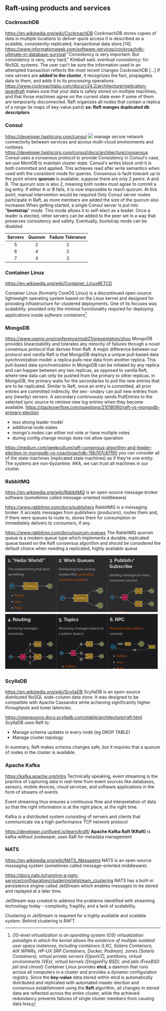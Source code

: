 ## Raft-using products and services
### CockroachDB
https://en.wikipedia.org/wiki/CockroachDB
CockroachDB stores copies of data in multiple locations to deliver quick access
It is described as a scalable, consistently-replicated, transactional data store.[14]
https://www.informationweek.com/software-services/cockroachdb-ultimate-in-database-survival
"Consistency is very important. But consistency is very, very hard," Kimball said.
*eventual consistency*: for NoSQL systems. The user can't be sure the information used in an attempted transaction reflects the most recent changes
CockroachDB [...] If new servers are **added to the cluster**, it recognizes the fact, propagates data to them, and adds it to its processing operations. 
https://www.cockroachlabs.com/docs/v24.2/architecture/replication-layer#raft
makes sure that your data is safely stored on multiple machines, and that those machines agree on the current state even if some of them are temporarily disconnected.
Raft organizes all nodes that contain a replica of a *range* (ie maps of key-value pairs)
**so: Raft manges duplicated db descriptors**

### Consul
https://developer.hashicorp.com/consul
![](https://developer.hashicorp.com/_next/image?url=https%3A%2F%2Fwww.datocms-assets.com%2F2885%2F1679087694-devdot-consul_dm.png&w=3840&q=75&dpl=dpl_AHEeipEXds2r9yyJk3CRHnRaQC9s)
manage secure network connectivity between services and across multi-cloud environments and runtimes
https://developer.hashicorp.com/consul/docs/architecture/consensus
Consul uses a consensus protocol to provide Consistency 
in Consul's case, we use MemDB to maintain cluster state. Consul's writes block until it is both committed and applied. This achieves read after write semantics when used with the consistent mode for queries.
Consensus is fault-tolerant up to the point where **quorum** is available: suppose there are only 2 peers: A and B. The quorum size is also 2, meaning both nodes must agree to commit a log entry. If either A or B fails, it is now impossible to reach quorum. At this point, manual intervention would be required 
Only Consul server nodes participate in Raft, as more members are added the size of the quorum also increases
When getting started, a single Consul server is put into "**bootstrap**" mode. This mode allows it to self-elect as a leader. Once a leader is elected, other servers can be added to the peer set in a way that preserves consistency and safety. Eventually, bootstrap mode can be disabled

| Servers | Quorum | Failure Tolerance |
| :-: | :-: | :-: |
|5|2|2|
|6|4|2|
|7|4|3|

### Container Linux 
https://en.wikipedia.org/wiki/Container_Linux#ETCD

Container Linux (formerly CoreOS Linux) is a discontinued open-source lightweight operating system based on the Linux kernel and designed for providing infrastructure for clustered deployments. One of its focuses was scalability. 
provided only the minimal functionality required for deploying applications inside *software containers*[^1] 
[^1]: *OS-level virtualization is an operating system (OS) virtualization paradigm in which the kernel allows the existence of multiple isolated user space instances, including containers (LXC, Solaris Containers, AIX WPARs, HP-UX SRP Containers, Docker, Podman), zones (Solaris Containers), virtual private servers (OpenVZ), partitions, virtual environments (VEs), virtual kernels (DragonFly BSD), and jails (FreeBSD jail and chroot)*
Container Linux provides **etcd**, a daemon that runs across all computers in a cluster and provides a dynamic configuration registry. Since the **key–value** data stored within etcd is automatically distributed and replicated with automated master election and consensus establishment using the **Raft** algorithm, all changes in stored data are reflected across the entire cluster, while the achieved redundancy prevents failures of single cluster members from causing data loss

### MongoDB
https://www.usenix.org/conference/nsdi21/presentation/zhou
MongoDB provides linearizability and tolerates any minority of failures through a novel consensus protocol that derives from Raft. A major difference between our protocol and vanilla Raft is that MongoDB deploys a unique pull-based data synchronization model: a replica pulls new data from another replica. This pull-based data synchronization in MongoDB can be initiated by any replica and can happen between any two replicas, as opposed to vanilla Raft, where new data can only be pushed from the primary to other replicas. 
in MongoDB, the primary waits for the secondaries to
pull the new entries that are to be replicated.
Similar to Raft, once an entry is committed, all prior
entries are committed indirectly.
the sec-
ondary can pull new entries from any (nearby) servers.
A secondary continuously sends PullEntries to the selected
sync source to retrieve new log entries when they become
available.
https://stackoverflow.com/questions/21018090/raft-vs-mongodb-primary-election
 - less strong leader model
 - additional node states 
 - mongo's nodes can either not vote or have multiple votes
 - during config change mongo does not allow operation

https://medium.com/geekculture/raft-consensus-algorithm-and-leader-election-in-mongodb-vs-coachroachdb-19b767c87f95
you can consider all of the state machines (replicated state machines) as if they’re one entity.
The systems are non-byzantine: AKA, we can trust all machines in our cluster.

### RabbitMQ
https://en.wikipedia.org/wiki/RabbitMQ
is an open-source message-broker software (sometimes called message-oriented middleware)

https://www.rabbitmq.com/docs/publishers
RabbitMQ is a messaging broker. It accepts messages from publishers (*producers*), routes them and, if there were queues to route to, stores them for consumption or immediately delivers to consumers, if any.

https://www.rabbitmq.com/docs/quorum-queues
The RabbitMQ quorum queue is a modern queue type which implements a durable, replicated queue based on the Raft consensus algorithm and should be considered the default choice when needing a replicated, highly available queue

![](./imgs/rabbitMQ_examples1to3.png)
![](./imgs/rabbitMQ_examples4to6.png)

### ScyllaDB
https://en.wikipedia.org/wiki/ScyllaDB
ScyllaDB is an open-source distributed NoSQL wide-column data store. It was designed to be compatible with Apache Cassandra while achieving significantly higher throughputs and lower latencies.

https://opensource.docs.scylladb.com/stable/architecture/raft.html
ScyllaDB uses Raft to:
- Manage schema updates in every node (eg DROP TABLE)
- Manage cluster topology

In summary, Raft makes schema changes safe, but it requires that a quorum of nodes in the cluster is available.


### Apache Kafka
https://kafka.apache.org/intro
Technically speaking, event streaming is the practice of capturing data in real-time from event sources like databases, sensors, mobile devices, cloud services, and software applications in the form of streams of events

Event streaming thus ensures a continuous flow and interpretation of data so that the right information is at the right place, at the right time. 

Kafka is a distributed system consisting of servers and clients that communicate via a high-performance TCP network protocol

https://developer.confluent.io/learn/kraft/
**Apache Kafka Raft (KRaft)** is kafka without zookeeper,  uses Raft for metadata management

### NATS
https://en.wikipedia.org/wiki/NATS_Messaging
NATS is an open-source messaging system (sometimes called message-oriented middleware).

https://docs.nats.io/running-a-nats-service/configuration/clustering/jetstream_clustering
NATS has a built-in persistence engine called JetStream which enables messages to be stored and replayed at a later time.

JetStream was created to address the problems identified with streaming technology today - complexity, fragility, and a lack of scalability.

Clustering in JetStream is required for a highly available and scalable system. Behind clustering is RAFT.